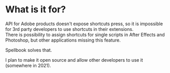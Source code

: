 # What is it for?

API for Adobe products doesn't expose shortcuts press, so it is impossible for 3rd party developers to use shortcuts in their extensions.  
There is possibility to assign shortcuts for single scripts in After Effects and Photoshop, but other applications missing this feature.

Spellbook solves that.

I plan to make it open source and allow other developers to use it \(somewhere in 2021\).

